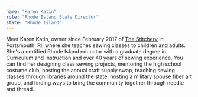 ```yaml
---
name: "Karen Katin"
role: "Rhode Island State Director"
state: "Rhode Island"
---
```


Meet Karen Katin, owner since February 2017 of [The
Stitchery](https://www.stitcheryri.com/) in
Portsmouth, RI, where she teaches sewing classes to children and
adults. She's a certified Rhode Island educator with a graduate degree
in Curriculum and Instruction and over 40 years of sewing experience.
You can find her designing class sewing projects, mentoring the high
school costume club, hosting the annual craft supply swap, teaching
sewing classes through libraries around the state, hosting a military
spouse fiber art group, and finding ways to bring the community
together through needle and thread.
